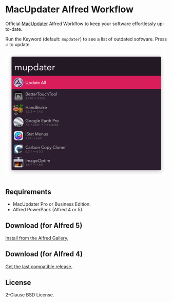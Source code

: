# MacUpdater Alfred Workflow

Official [MacUpdater](https://www.corecode.io/macupdater/) Alfred Workflow to keep your software effortlessly up-to-date.

Run the Keyword (default: `mupdater`) to see a list of outdated software. Press <kbd>⏎</kbd> to update.

![Alfred search for mupdater](source/images/about/mupdater.png)

## Requirements

* MacUpdater Pro or Business Edition.
* Alfred PowerPack (Alfred 4 or 5).

## Download (for Alfred 5)

[Install from the Alfred Gallery.](https://alfred.app/workflows/corecode/macupdater/)

## Download (for Alfred 4)

[Get the last compatible release.](https://github.com/core-code/MacUpdater-Alfred-Workflow/releases/download/2022.1/MacUpdater.alfredworkflow)

## License

2-Clause BSD License.

